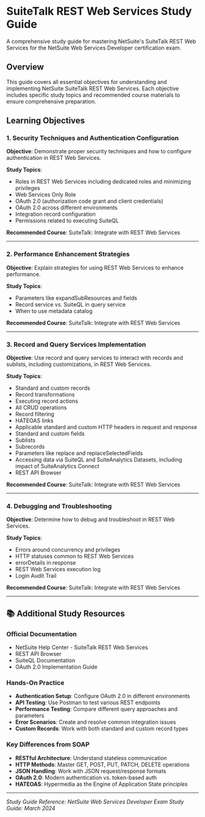 # SuiteTalk REST Web Services Study Guide

A comprehensive study guide for mastering NetSuite's SuiteTalk REST Web Services for the NetSuite Web Services Developer certification exam.

## Overview

This guide covers all essential objectives for understanding and implementing NetSuite SuiteTalk REST Web Services. Each objective includes specific study topics and recommended course materials to ensure comprehensive preparation.

## Learning Objectives

### 1. Security Techniques and Authentication Configuration

**Objective**: Demonstrate proper security techniques and how to configure authentication in REST Web Services.

**Study Topics**:
- Roles in REST Web Services including dedicated roles and minimizing privileges
- Web Services Only Role
- OAuth 2.0 (authorization code grant and client credentials)
- OAuth 2.0 across different environments
- Integration record configuration
- Permissions related to executing SuiteQL

**Recommended Course**: SuiteTalk: Integrate with REST Web Services

---

### 2. Performance Enhancement Strategies

**Objective**: Explain strategies for using REST Web Services to enhance performance.

**Study Topics**:
- Parameters like expandSubResources and fields
- Record service vs. SuiteQL in query service
- When to use metadata catalog

**Recommended Course**: SuiteTalk: Integrate with REST Web Services

---

### 3. Record and Query Services Implementation

**Objective**: Use record and query services to interact with records and sublists, including customizations, in REST Web Services.

**Study Topics**:
- Standard and custom records
- Record transformations
- Executing record actions
- All CRUD operations
- Record filtering
- HATEOAS links
- Applicable standard and custom HTTP headers in request and response
- Standard and custom fields
- Sublists
- Subrecords
- Parameters like replace and replaceSelectedFields
- Accessing data via SuiteQL and SuiteAnalytics Datasets, including impact of SuiteAnalytics Connect
- REST API Browser

**Recommended Course**: SuiteTalk: Integrate with REST Web Services

---

### 4. Debugging and Troubleshooting

**Objective**: Determine how to debug and troubleshoot in REST Web Services.

**Study Topics**:
- Errors around concurrency and privileges
- HTTP statuses common to REST Web Services
- errorDetails in response
- REST Web Services execution log
- Login Audit Trail

**Recommended Course**: SuiteTalk: Integrate with REST Web Services

---

## 📚 Additional Study Resources

### Official Documentation
- NetSuite Help Center - SuiteTalk REST Web Services
- REST API Browser
- SuiteQL Documentation
- OAuth 2.0 Implementation Guide

### Hands-On Practice

- **Authentication Setup**: Configure OAuth 2.0 in different environments
- **API Testing**: Use Postman to test various REST endpoints
- **Performance Testing**: Compare different query approaches and parameters
- **Error Scenarios**: Create and resolve common integration issues
- **Custom Records**: Work with both standard and custom record types

### Key Differences from SOAP

- **RESTful Architecture**: Understand stateless communication
- **HTTP Methods**: Master GET, POST, PUT, PATCH, DELETE operations
- **JSON Handling**: Work with JSON request/response formats
- **OAuth 2.0**: Modern authentication vs. token-based auth
- **HATEOAS**: Hypermedia as the Engine of Application State principles

---

*Study Guide Reference: NetSuite Web Services Developer Exam Study Guide: March 2024*